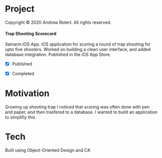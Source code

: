 # Project
Copyright © 2020 Andrew Rotert. All rights reserved.
#### Trap Shooting Scorecard
Xamarin.IOS App. IOS application for scoring a round of trap shooting for upto five shooters. Worked on building a clean user interface, and added database integration. Published in the iOS App Store.  

- [x] Published
- [x] Completed


# Motivation
Growing up shooting trap I noticed that scoring was often done with pen and paper, and then trasfered to a database. I wanted to build an application to simplifiy this. 


# Tech
Built using Object-Oriented Design and C#.
